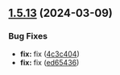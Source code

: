 ## [1.5.13](https://github.com/Maghwyn/testing/compare/v1.5.12...v1.5.13) (2024-03-09)


### Bug Fixes

* **fix:** fix ([4c3c404](https://github.com/Maghwyn/testing/commit/4c3c40468df1cfbd3d3456c7dce5e3843c87a160))
* **fix:** fix ([ed65436](https://github.com/Maghwyn/testing/commit/ed65436fc922a44fe005d52ba2b8e4e0a38d129d))
